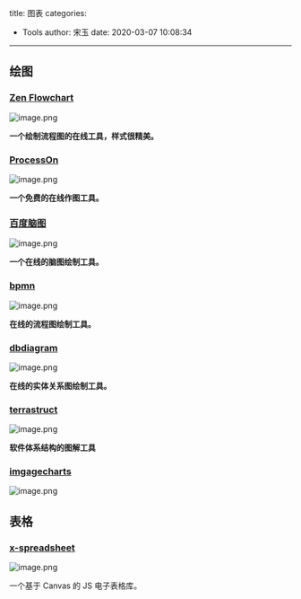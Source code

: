 title: 图表
categories:
 - Tools
author: 宋玉
date: 2020-03-07 10:08:34
---

## 绘图

### [Zen Flowchart](https://www.zenflowchart.com/)
![image.png](https://cdn.nlark.com/yuque/0/2020/png/394169/1582386318774-4afb5046-a206-49b3-9d16-eeb34e5076f1.png#align=left&display=inline&height=765&name=image.png&originHeight=1530&originWidth=2872&size=593099&status=done&style=none&width=1436)

**一个绘制流程图的在线工具，样式很精美。**

### [ProcessOn](https://www.processon.com/)
![image.png](https://cdn.nlark.com/yuque/0/2020/png/394169/1582386366193-68f16d46-24f4-4614-8f25-bb1427611bd0.png#align=left&display=inline&height=766&name=image.png&originHeight=1532&originWidth=2874&size=626793&status=done&style=none&width=1437)

**一个免费的在线作图工具。**

### [百度脑图](https://naotu.baidu.com)
![image.png](https://cdn.nlark.com/yuque/0/2020/png/394169/1582386402193-efdd02a1-04bf-4af3-8787-d4e04c3fd1c5.png#align=left&display=inline&height=761&name=image.png&originHeight=1522&originWidth=2868&size=2557715&status=done&style=none&width=1434)

**一个在线的脑图绘制工具。**

### [bpmn](https://demo.bpmn.io/s/start)
![image.png](https://cdn.nlark.com/yuque/0/2020/png/394169/1582386436731-892ce275-cb12-4401-ab26-c585098b5d6b.png#align=left&display=inline&height=767&name=image.png&originHeight=1534&originWidth=2872&size=245909&status=done&style=none&width=1436)

**在线的流程图绘制工具。**

### [dbdiagram](https://dbdiagram.io/home)
![image.png](https://cdn.nlark.com/yuque/0/2020/png/394169/1582386466399-5f3a6436-4aaa-4456-8bcd-cad079b04bf5.png#align=left&display=inline&height=760&name=image.png&originHeight=1520&originWidth=2870&size=1152695&status=done&style=none&width=1435)

**在线的实体关系图绘制工具。**

### [terrastruct](https://terrastruct.com/)
![image.png](https://cdn.nlark.com/yuque/0/2020/png/394169/1582642542195-edfb1b21-2f8e-460f-80f9-f117f6f956ae.png#align=left&display=inline&height=764&name=image.png&originHeight=1528&originWidth=2866&size=509361&status=done&style=none&width=1433)

**软件体系结构的图解工具**

### [imgagecharts](https://www.image-charts.com/#feature)
![image.png](https://cdn.nlark.com/yuque/0/2020/png/394169/1582642674753-8efceeb1-be5d-4cb9-a9d7-6d8ae63ccd0b.png#align=left&display=inline&height=762&name=image.png&originHeight=1524&originWidth=2880&size=243904&status=done&style=none&width=1440)

## 表格

### [x-spreadsheet](https://github.com/myliang/x-spreadsheet)
![image.png](https://cdn.nlark.com/yuque/0/2020/png/394169/1583546312025-83c7d76f-e5a9-417f-8835-35033827b572.png#align=left&display=inline&height=229&name=image.png&originHeight=457&originWidth=800&size=110155&status=done&style=none&width=400)

一个基于 Canvas 的 JS 电子表格库。
